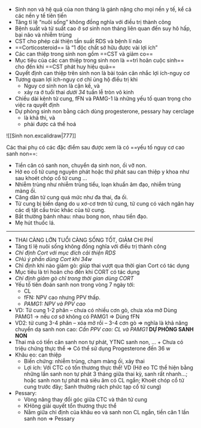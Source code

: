 - Sinh non và hệ quả của non tháng là gánh nặng cho mọi nền y tế, kể cả các nền y tế tiên tiến 
- Tăng tỉ lệ “nuôi sống” không đồng nghĩa với điều trị thành công  
- Bệnh suất và tử suất cao ở sơ sinh non tháng liên quan đến suy hô hấp, bại não và nhiễm trùng  
- CST cho phép cải thiện tần suất RDS và bệnh lí não  
- ==Corticosteroid== là “1 độc chất sở hữu được vài lợi ích”  
- Các can thiệp trong sinh non gồm ==CST và giảm co== 
- Mục tiêu của các can thiệp trong sinh non là ==trì hoãn cuộc sinh== cho đến khi ==CST phát huy hiệu quả==
- Quyết định can thiệp trên sinh non là bài toán cân nhắc lợi ích-nguy cơ 
- Tương quan lợi ích-nguy cơ chỉ ủng hộ điều trị khi  
	- Nguy cơ sinh non là cận kề, và  
	- xảy ra ở tuổi thai *dưới 34* tuần lễ tròn vô kinh  
- Chiều dài kênh tử cung, fFN và PAMG-1 là những yếu tố quan trọng cho việc ra quyết định  
- Dự phòng sinh non bằng cách dùng progesterone, pessary hay cerclage 
	- là khả thi, và  
	- phải được cá thể hoá

![[Sinh non.excalidraw|777]]

Các thai phụ có các đặc điểm sau được xem là có ==yếu tố nguy cơ cao sanh non==: 
- Tiền căn có sanh non, chuyển dạ sinh non, ối vỡ non.  
- Hở eo cổ tử cung nguyên phát hoặc thứ phát sau can thiệp y khoa như sau khoét chóp cổ tử cung …  
- Nhiễm trùng như nhiễm trùng tiểu, loạn khuẩn âm đạo, nhiễm trùng màng ối.  
- Căng dãn tử cung quá mức như đa thai, đa ối.  
- Tử cung bị biến dạng do u xơ-cơ trơn tử cung, tử cung có vách ngăn hay các dị tật cấu trúc khác của tử cung.  
- Bất thường bánh nhau: nhau bong non, nhau tiền đạo.  
- Mẹ hút thuốc lá.

---

- THAI CÀNG LỚN TUỔI CÀNG SỐNG TỐT, GIẢM CHI PHÍ
- Tăng tỉ lệ nuôi sống không đồng nghĩa với điều trị thành công
- _Chỉ định Cort với mục đích cải thiện RDS_
- _CHú ý phần dùng Cort khi 34w_
- Chỉ định khi nào giảm gò: giúp thai vượt qua thời gian Cort có tác dụng
- Mục tiêu là trì hoãn cho đến khi CORT có tác dụng
- _Chỉ định giảm gò chỉ trong thời gian dùng CORT_
- Yếu tố tiên đoán sanh non trong vòng 7 ngày tới:
	- CL
	- fFN: NPV cao nhưng PPV thấp.
	- _PAMG1: NPV và PPV cao_
- VD: Tử cung 1-2 phân – chưa có nhiều cơn gò, chưa xóa mở
  Dùng PAMG1 → nếu cơ sở không có PAMG1 => Dùng fFN
- VD2: tử cung 3-4 phân – xóa mở rồi – 3-4 cơn gò
  ⇒ nghĩa là khả năng chuyển dạ sanh non cao: _Cần PPV cao: CL và PAMG1_
**DỰ PHÒNG SANH NON**
- Thai mà có tiền căn sanh non tự phát, YTNC sanh non, … + Chưa có triệu chứng thực thể
⇒ Có thể sử dụng Progesterone đến 36 w
- Khâu eo: can thiệp
	- Biến chứng: nhiễm trùng, chạm màng ối, xảy thai
	- Lợi ích: Với CTC có tổn thương thực thể! VD (Hở eo TC thể hiện bằng những lần sanh non tự phát 3 tháng giữa thai kỳ, sanh rất nhanh…; hoặc sanh non tự phát mà siêu âm có CL ngắn; Khoét chóp cổ tử cung trước đây; Sanh thường rách phức tạp cổ tử cung)
- Pessary:
	- Vòng nâng thay đổi góc giữa CTC và thân tử cung
	- KHông giải quyết tổn thương thực thể
	- Nằm giữa chỉ định của khâu eo và sanh non
	CL ngắn, tiền căn 1 lần sanh non ⇒ Pessary